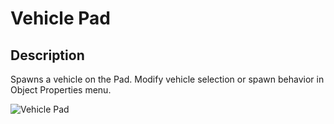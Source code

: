 # Vehicle Pad

## Description

Spawns a vehicle on the Pad. Modify vehicle selection or spawn behavior in Object Properties menu.

![Vehicle Pad](../../../.gitbook/assets/images/objects/gameplay/vehicles/vehicle-pad.png)

